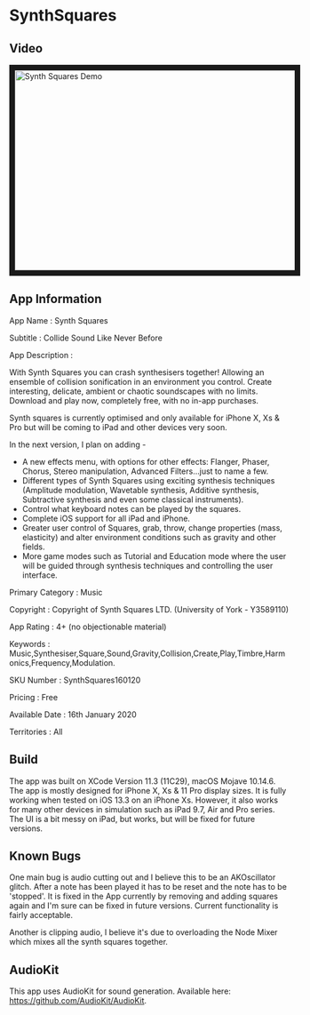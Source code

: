 # SynthSquares

Video
-------------------------------

<a href="http://www.youtube.com/watch?feature=player_embedded&v=qAm2TFkrlPo
" target="_blank"><img src="http://img.youtube.com/vi/qAm2TFkrlPo/0.jpg" 
alt="Synth Squares Demo" width="640" height="360" border="10" /></a>

App Information
-------------------------------

App Name 		 : Synth Squares

Subtitle 		 : Collide Sound Like Never Before

App Description  : 

With Synth Squares you can crash synthesisers together! Allowing an ensemble of collision sonification in an environment you control. Create interesting, delicate, ambient or chaotic soundscapes with no limits. Download and play now, completely free, with no in-app purchases. 

Synth squares is currently optimised and only available for iPhone X, Xs & Pro but will be coming to iPad and other devices very soon.

In the next version, I plan on adding -

 - A new effects menu, with options for other effects: Flanger, Phaser, Chorus, Stereo manipulation, Advanced Filters...just to name a few.
 - Different types of Synth Squares using exciting synthesis techniques (Amplitude modulation, Wavetable synthesis, Additive synthesis, Subtractive synthesis and even some classical instruments).
 - Control what keyboard notes can be played by the squares.
 - Complete iOS support for all iPad and iPhone.
 - Greater user control of Squares, grab, throw, change properties (mass, elasticity) and alter environment conditions such as gravity and other fields.
 - More game modes such as Tutorial and Education mode where the user will be guided through synthesis techniques and controlling the user interface.


Primary Category : Music

Copyright	: Copyright  of Synth Squares LTD. (University of York - Y3589110)

App Rating       : 4+ (no objectionable material)

Keywords         : Music,Synthesiser,Square,Sound,Gravity,Collision,Create,Play,Timbre,Harmonics,Frequency,Modulation.

SKU Number       : SynthSquares160120

Pricing          : Free

Available Date   : 16th January 2020

Territories      : All

Build
-------

The app was built on XCode Version 11.3 (11C29), macOS Mojave 10.14.6. The app is mostly designed for iPhone X, Xs & 11 Pro display sizes. It is fully working when tested on iOS 13.3 on an iPhone Xs. However, it also works for many other devices in simulation such as iPad 9.7, Air and Pro series. The UI is a bit messy on iPad, but works, but will be fixed for future versions.

Known Bugs
-----------

One main bug is audio cutting out and I believe this to be an AKOscillator glitch. After a note has been played it has to be reset and the note has to be 'stopped'. It is fixed in the App currently by removing and adding squares again and I'm sure can be fixed in future versions. Current functionality is fairly acceptable.

Another is clipping audio, I believe it's due to overloading the Node Mixer which mixes all the synth squares together.

AudioKit
-----------

This app uses AudioKit for sound generation. Available here: https://github.com/AudioKit/AudioKit.

